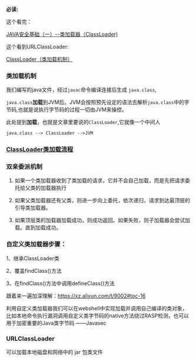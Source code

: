 **必读:**

这个看完：

[JAVA安全基础（一）--类加载器（ClassLoader)](https://xz.aliyun.com/t/9002#toc-0)

这个看到URLClassLoader:

[ClassLoader（类加载机制）](https://javasec.org/javase/ClassLoader/)



### 类加载机制

我们编写的java文件，经过`javac`命令编译连接后生成 `java.class`,

`java.class`**加载**到JVM后。JVM会按照预先设定的语法去解析`java.class`中的字节码,也就是说执行字节码的过程一切由JVM来操控。

此处提到**加载**，也就是文章里要说的`ClassLoader`,它就像一个中间人

```md
java.class --> ClassLoader -->JVM
```

### [ClassLoader类加载流程](https://javasec.org/javase/ClassLoader/#classloader%E7%B1%BB%E5%8A%A0%E8%BD%BD%E6%B5%81%E7%A8%8B)



### 双亲委派机制

1. 如果一个类加载器收到了类加载的请求，它并不会自己加载，而是先把请求委托给父类的加载器执行

2. 如果父类加载器还有父类，则进一步向上委托，依次递归，请求到达最顶层的引导类加载器。

3. 如果顶层类的加载器加载成功，则成功返回。如果失败，则子加载器会尝试加载。直到加载成功。

   

### 自定义类加载器步骤：

1、继承ClassLoader类

2、覆盖findClass()方法

3、在findClass()方法中调用defineClass()方法

跟着来一遍加深理解：https://xz.aliyun.com/t/9002#toc-16



利用自定义类加载器我们可以在webshell中实现加载并调用自己编译的类对象，比如本地命令执行漏洞调用自定义类字节码的native方法绕过RASP检测，也可以用于加密重要的Java类字节码	——Javasec



### URLClassLoader

可以加载本地磁盘和网络中的 jar 包类文件
